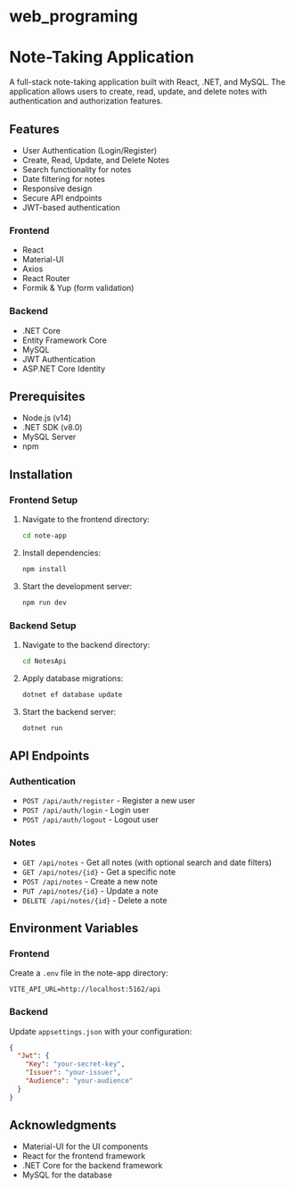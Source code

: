 # web_programing
# Note-Taking Application

A full-stack note-taking application built with React, .NET, and MySQL. The application allows users to create, read, update, and delete notes with authentication and authorization features.

## Features

- User Authentication (Login/Register)
- Create, Read, Update, and Delete Notes
- Search functionality for notes
- Date filtering for notes
- Responsive design
- Secure API endpoints
- JWT-based authentication

### Frontend
- React
- Material-UI
- Axios
- React Router
- Formik & Yup (form validation)

### Backend
- .NET Core
- Entity Framework Core
- MySQL
- JWT Authentication
- ASP.NET Core Identity

## Prerequisites

- Node.js (v14)
- .NET SDK (v8.0)
- MySQL Server
- npm

## Installation

### Frontend Setup

1. Navigate to the frontend directory:
   ```bash
   cd note-app
   ```

2. Install dependencies:
   ```bash
   npm install
   ```

3. Start the development server:
   ```bash
   npm run dev
   ```

### Backend Setup

1. Navigate to the backend directory:
   ```bash
   cd NotesApi
   ```

3. Apply database migrations:
   ```bash
   dotnet ef database update
   ```

4. Start the backend server:
   ```bash
   dotnet run
   ```

## API Endpoints

### Authentication
- `POST /api/auth/register` - Register a new user
- `POST /api/auth/login` - Login user
- `POST /api/auth/logout` - Logout user

### Notes
- `GET /api/notes` - Get all notes (with optional search and date filters)
- `GET /api/notes/{id}` - Get a specific note
- `POST /api/notes` - Create a new note
- `PUT /api/notes/{id}` - Update a note
- `DELETE /api/notes/{id}` - Delete a note

## Environment Variables

### Frontend
Create a `.env` file in the note-app directory:
```
VITE_API_URL=http://localhost:5162/api
```

### Backend
Update `appsettings.json` with your configuration:
```json
{
  "Jwt": {
    "Key": "your-secret-key",
    "Issuer": "your-issuer",
    "Audience": "your-audience"
  }
}
```


## Acknowledgments

- Material-UI for the UI components
- React for the frontend framework
- .NET Core for the backend framework
- MySQL for the database
